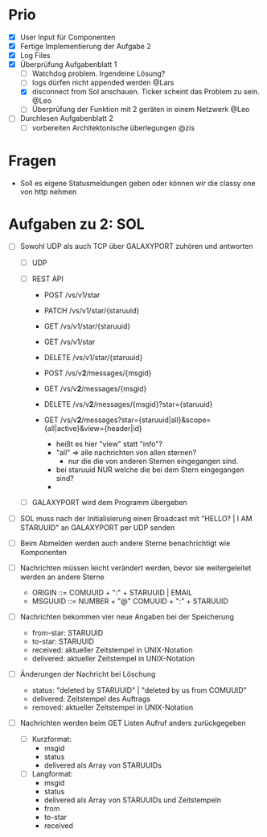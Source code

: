 # Prio
- [X] User Input für Componenten
- [X] Fertige Implementierung der Aufgabe 2
- [X] Log Files
- [X] Überprüfung Aufgabenblatt 1
  - [ ] Watchdog problem. Irgendeine Lösung?
  - [ ] logs dürfen nicht appended werden @Lars
  - [X] disconnect from Sol anschauen. Ticker scheint das Problem zu sein. @Leo
  - [ ] Überprüfung der Funktion mit 2 geräten in einem Netzwerk @Leo
- [ ] Durchlesen Aufgabenblatt 2
  - [ ] vorbereiten Architektonische überlegungen @zis

# Fragen
- Soll es eigene Statusmeldungen geben oder können wir die classy one von http nehmen

# Aufgaben zu 2: SOL
- [ ] Sowohl UDP als auch TCP über GALAXYPORT zuhören und antworten
  - [ ] UDP
  - [ ] REST API
    - POST /vs/v1/star
    - PATCH /vs/v1/star/{staruuid}
    - GET /vs/v1/star/{staruuid}
    - GET /vs/v1/star
    - DELETE /vs/v1/star/{staruuid}

    - POST /vs/v**2**/messages/{msgid}
    - GET /vs/v**2**/messages/{msgid}
    - DELETE /vs/v**2**/messages/{msgid}?star={staruuid}
    - GET /vs/v**2**/messages?star={staruuid|all}&scope={all|active}&view={header|id}
      - heißt es hier "view" statt "info"?
      - "all" => alle nachrichten von allen sternen?
        - nur die die von anderen Sternen eingegangen sind.
      - bei staruuid NUR welche die bei dem Stern eingegangen sind?
      - 
      
  - [ ] GALAXYPORT wird dem Programm übergeben
- [ ] SOL muss nach der Initialisierung einen Broadcast mit "HELLO? | I AM STARUUID" an GALAXYPORT per UDP senden
- [ ] Beim Abmelden werden auch andere Sterne benachrichtigt wie Komponenten

- [ ] Nachrichten müssen leicht verändert werden, bevor sie weitergeleitet werden an andere Sterne
  - ORIGIN ::= COMUUID + ":" + STARUUID | EMAIL
  - MSGUUID ::= NUMBER + "@" COMUUID + ":" + STARUUID
- [ ] Nachrichten bekommen vier neue Angaben bei der Speicherung
  - from-star: STARUUID
  - to-star: STARUUID
  - received: aktueller Zeitstempel in UNIX-Notation
  - delivered: aktueller Zeitstempel in UNIX-Notation
- [ ] Änderungen der Nachricht bei Löschung
  - status: "deleted by STARUUID" | "deleted by us from COMUUID"
  - delivered: Zeitstempel des Auftrags
  - removed: aktueller Zeitstempel in UNIX-Notation
- [ ] Nachrichten werden beim GET Listen Aufruf anders zurückgegeben
  - [ ] Kurzformat:
    - msgid
    - status
    - delivered als Array von STARUUIDs
  - [ ] Langformat:
    - msgid
    - status
    - delivered als Array von STARUUIDs und Zeitstempeln
    - from
    - to-star
    - received